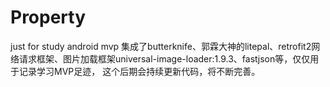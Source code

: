 # Property
just for study android mvp
集成了butterknife、郭霖大神的litepal、retrofit2网络请求框架、图片加载框架universal-image-loader:1.9.3、fastjson等，仅仅用于记录学习MVP足迹，
这个后期会持续更新代码，将不断完善。
